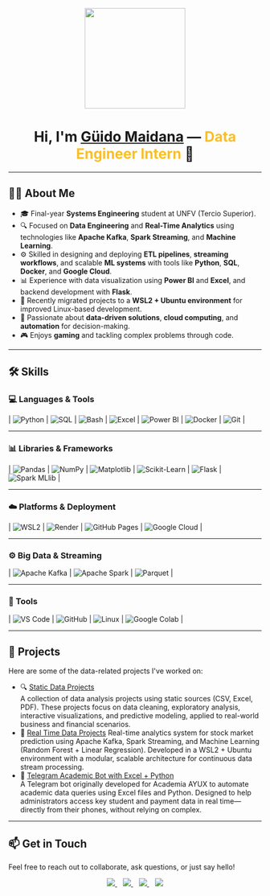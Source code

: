 <p align="center">
  <img src="https://miro.medium.com/max/2048/1*OohqW5DGh9CQS4hLY5FXzA.png" height="200"/>
</p>

<h1 align="center">
  Hi, I'm <a href="https://github.com/Aryagm">Güido Maidana</a> —
  <span style="color:#FBBF24;">Data Engineer Intern</span> 👋
</h1>

---

## 👨‍💻 About Me

- 🎓 Final-year **Systems Engineering** student at UNFV (Tercio Superior).  
- 🔍 Focused on **Data Engineering** and **Real-Time Analytics** using technologies like **Apache Kafka**, **Spark Streaming**, and **Machine Learning**.  
- ⚙️ Skilled in designing and deploying **ETL pipelines**, **streaming workflows**, and scalable **ML systems** with tools like **Python**, **SQL**, **Docker**, and **Google Cloud**.  
- 📊 Experience with data visualization using **Power BI** and **Excel**, and backend development with **Flask**.  
- 📡 Recently migrated projects to a **WSL2 + Ubuntu environment** for improved Linux-based development.  
- 🧠 Passionate about **data-driven solutions**, **cloud computing**, and **automation** for decision-making.  
- 🎮 Enjoys **gaming** and tackling complex problems through code.

---

## 🛠️ Skills

### 💻 Languages & Tools

| ![Python](https://img.shields.io/badge/Python-14354C?style=for-the-badge&logo=python&logoColor=white) | ![SQL](https://img.shields.io/badge/SQL-00C7B7?style=for-the-badge&logo=mysql&logoColor=white) | ![Bash](https://img.shields.io/badge/Bash-4EAA25?style=for-the-badge&logo=gnubash&logoColor=white) | ![Excel](https://img.shields.io/badge/Excel-217346?style=for-the-badge&logo=microsoft-excel&logoColor=white) | ![Power BI](https://img.shields.io/badge/Power%20BI-F2C811.svg?style=for-the-badge&logo=powerbi&logoColor=black) | ![Docker](https://img.shields.io/badge/Docker-2496ED?style=for-the-badge&logo=docker&logoColor=white) | ![Git](https://img.shields.io/badge/Git-F05032?style=for-the-badge&logo=git&logoColor=white) |

---

### 📊 Libraries & Frameworks

| ![Pandas](https://img.shields.io/badge/Pandas-150458.svg?style=for-the-badge&logo=pandas&logoColor=white) | ![NumPy](https://img.shields.io/badge/NumPy-013243.svg?style=for-the-badge&logo=numpy&logoColor=white) | ![Matplotlib](https://img.shields.io/badge/Matplotlib-0C4B8E.svg?style=for-the-badge&logo=matplotlib&logoColor=white) | ![Scikit-Learn](https://img.shields.io/badge/Scikit--Learn-F7931E.svg?style=for-the-badge&logo=scikitlearn&logoColor=white) | ![Flask](https://img.shields.io/badge/Flask-000000?style=for-the-badge&logo=flask&logoColor=white) | ![Spark MLlib](https://img.shields.io/badge/Spark_MLlib-E25A1C.svg?style=for-the-badge&logo=apache-spark&logoColor=white) |

---

### ☁️ Platforms & Deployment

| ![WSL2](https://img.shields.io/badge/WSL2-Ubuntu-4EAA25?style=for-the-badge&logo=ubuntu&logoColor=white) | ![Render](https://img.shields.io/badge/Render-000000.svg?style=for-the-badge&logo=render&logoColor=white) | ![GitHub Pages](https://img.shields.io/badge/GitHub%20Pages-327FC7.svg?style=for-the-badge&logo=github&logoColor=white) | ![Google Cloud](https://img.shields.io/badge/Google%20Cloud-4285F4?style=for-the-badge&logo=googlecloud&logoColor=white) |

---

### ⚙️ Big Data & Streaming

| ![Apache Kafka](https://img.shields.io/badge/Apache_Kafka-231F20.svg?style=for-the-badge&logo=apachekafka&logoColor=white) | ![Apache Spark](https://img.shields.io/badge/Apache_Spark-E25A1C.svg?style=for-the-badge&logo=apache-spark&logoColor=white) | ![Parquet](https://img.shields.io/badge/Apache_Parquet-0D47A1?style=for-the-badge&logo=apachespark&logoColor=white) |

---

### 🧰 Tools

| ![VS Code](https://img.shields.io/badge/VS%20Code-0078d7.svg?style=for-the-badge&logo=visual-studio-code&logoColor=white) | ![GitHub](https://img.shields.io/badge/GitHub-121011.svg?style=for-the-badge&logo=github&logoColor=white) | ![Linux](https://img.shields.io/badge/Linux-FCC624?style=for-the-badge&logo=linux&logoColor=black) | ![Google Colab](https://img.shields.io/badge/Google_Colab-F9AB00?style=for-the-badge&logo=googlecolab&logoColor=white) |


---

## 📂 Projects

Here are some of the data-related projects I've worked on:

- 🔍 [Static Data Projects](https://github.com/4wful/data-analyst-projects)  
  A collection of data analysis projects using static sources (CSV, Excel, PDF). These projects focus on data cleaning, exploratory analysis, interactive visualizations, and predictive modeling, applied to real-world business and financial scenarios.
- 🔄 [Real Time Data Projects](https://github.com/4wful/real-time-data-analytics.git) 
  Real-time analytics system for stock market prediction using Apache Kafka, Spark Streaming, and Machine Learning (Random Forest + Linear Regression). Developed in a WSL2 + Ubuntu environment with a modular, scalable architecture for continuous data stream processing.
- 🤖 [Telegram Academic Bot with Excel + Python](https://github.com/4wful/telegram-edu-bot-template)  
  A Telegram bot originally developed for Academia AYUX to automate academic data queries using Excel files and Python. Designed to help administrators access key student and payment data in real time—directly from their phones, without relying on complex. 
---

## 📫 Get in Touch

Feel free to reach out to collaborate, ask questions, or just say hello!

<p align="center">
  <a href="mailto:g7idomai1234@gmail.com">
    <img src="https://img.shields.io/badge/g7idomai1234@gmail.com-D14836?style=for-the-badge&logo=gmail&logoColor=white" />
  </a>
  &nbsp;&nbsp;
  <a href="https://wa.me/51980503569">
    <img src="https://img.shields.io/badge/WhatsApp-25D366?style=for-the-badge&logo=whatsapp&logoColor=white" />
  </a>
  &nbsp;&nbsp;
  <a href="https://www.linkedin.com/in/g%C3%BCido-maidana/">
    <img src="https://img.shields.io/badge/LinkedIn-0077B5?style=for-the-badge&logo=linkedin&logoColor=white" />
  </a>
  &nbsp;&nbsp;
  <a href="https://github.com/4wful">
    <img src="https://img.shields.io/badge/GitHub-181717?style=for-the-badge&logo=github&logoColor=white" />
  </a>
</p>


